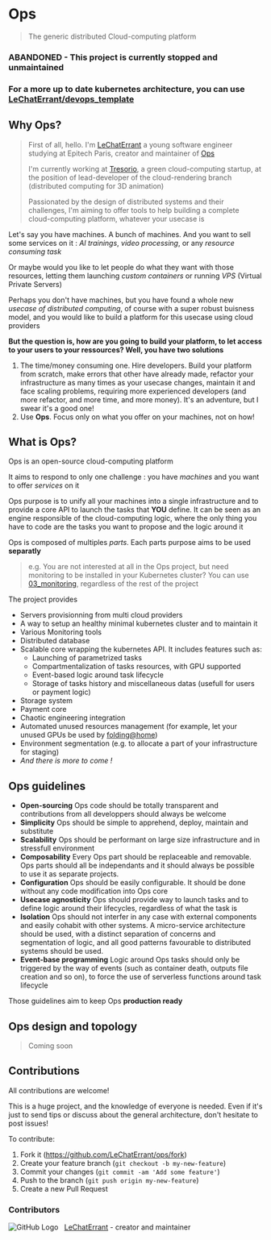 # Ops

> The generic distributed Cloud-computing platform


### ABANDONED - This project is currently stopped and unmaintained
### For a more up to date kubernetes architecture, you can use [LeChatErrant/devops_template](https://github.com/LeChatErrant/devops_template)


## Why Ops?

> First of all, hello. I'm [LeChatErrant](https://github.com/LeChatErrant) a young software engineer studying at Epitech Paris, creator and maintainer of [Ops](https://github.com/LeChatErrant/ops)
>
> I'm currently working at [Tresorio](https://tresorio.com/), a green cloud-computing startup, at the position of lead-developer of the cloud-rendering branch (distributed computing for 3D animation)
>
> Passionated by the design of distributed systems and their challenges, I'm aiming to offer tools to help building a complete cloud-computing platform, whatever your usecase is

Let's say you have machines. A bunch of machines. And you want to sell some services on it : *AI trainings*, *video processing*, or any *resource consuming task*

Or maybe would you like to let people do what they want with those resources, letting them launching *custom containers* or running *VPS* (Virtual Private Servers)

Perhaps you don't have machines, but you have found a whole new *usecase of distributed computing*, of course with a super robust buisness model, and you would like to build a platform for this usecase using cloud providers



**But the question is, how are you going to build your platform, to let access to your users to your ressources? Well, you have two solutions**

1. The time/money consuming one. Hire developers. Build your platform from scratch, make errors that other have already made, refactor your infrastructure as many times as your usecase changes, maintain it and face scaling problems, requiring more experienced developers (and more refactor, and more time, and more money). It's an adventure, but I swear it's a good one!
2. Use **Ops**. Focus only on what you offer on your machines, not on how!



## What is Ops?

Ops is an open-source cloud-computing platform

It aims to respond to only one challenge : you have *machines* and you want to offer *services* on it

Ops purpose is to unify all your machines into a single infrastructure and to provide a core API to launch the tasks that **YOU** define. It can be seen as an engine responsible of the cloud-computing logic, where the only thing you have to code are the tasks you want to propose and the logic around it

Ops is composed of multiples *parts*. Each parts purpose aims to be used **separatly**
> e.g. You are not interested at all in the Ops project, but need monitoring to be installed in your Kubernetes cluster? You can use [03_monitoring](/03_monitoring), regardless of the rest of the project

The project provides
 * Servers provisionning from multi cloud providers
 * A way to setup an healthy minimal kubernetes cluster and to maintain it
 * Various Monitoring tools
 * Distributed database
 * Scalable core wrapping the kubernetes API. It includes features such as:
   * Launching of parametrized tasks
   * Compartmentalization of tasks resources, with GPU supported
   * Event-based logic around task lifecycle
   * Storage of tasks history and miscellaneous datas (usefull for users or payment logic)
 * Storage system
 * Payment core
 * Chaotic engineering integration
 * Automated unused resources management (for example, let your unused GPUs be used by [folding@home](https://foldingathome.org/))
 * Environment segmentation (e.g. to allocate a part of your infrastructure for staging)
 * *And there is more to come !*



## Ops guidelines

 - **Open-sourcing** Ops code should be totally transparent and contributions from all developpers should always be welcome
 - **Simplicity** Ops should be simple to apprehend, deploy, maintain and substitute
 - **Scalability** Ops should be performant on large size infrastructure and in stressfull environment
 - **Composability** Every Ops part should be replaceable and removable. Ops parts should all be independants and it should always be possible to use it as separate projects.
 - **Configuration** Ops should be easily configurable. It should be done without any code modification into Ops core
 - **Usecase agnosticity** Ops should provide way to launch tasks and to define logic around their lifecycles, regardless of what the task is
 - **Isolation** Ops should not interfer in any case with external components and easily cohabit with other systems. A micro-service architecture should be used, with a distinct separation of concerns and segmentation of logic, and all good patterns favourable to distributed systems should be used.
 - **Event-base programming** Logic around Ops tasks should only be triggered by the way of events (such as container death, outputs file creation and so on), to force the use of serverless functions around task lifecycle

Those guidelines aim to keep Ops **production ready**



## Ops design and topology
> Coming soon



## Contributions

All contributions are welcome!

This is a huge project, and the knowledge of everyone is needed. Even if it's just to send tips or discuss about the general architecture, don't hesitate to post issues!


To contribute:
1. Fork it (<https://github.com/LeChatErrant/ops/fork>)
2. Create your feature branch (`git checkout -b my-new-feature`)
3. Commit your changes (`git commit -am 'Add some feature'`)
4. Push to the branch (`git push origin my-new-feature`)
5. Create a new Pull Request



### Contributors

![GitHub Logo](https://github.com/LeChatErrant.png?size=30) &nbsp; [LeChatErrant](https://github.com/LeChatErrant) - creator and maintainer
